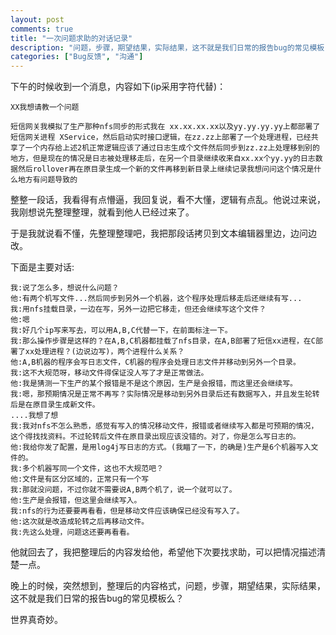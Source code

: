 ```yaml
---
layout: post
comments: true
title: "一次问题求助的对话记录"
description: "问题，步骤，期望结果，实际结果，这不就是我们日常的报告bug的常见模板"
categories: ["Bug反馈", "沟通"]
---
```


下午的时候收到一个消息，内容如下(ip采用字符代替)：

```
XX我想请教一个问题

短信网关我模拟了生产那种nfs同步的形式我在 xx.xx.xx.xx以及yy.yy.yy.yy上都部署了短信网关进程 XService，然后启动实时接口逻辑，在zz.zz上部署了一个处理进程，已经共享了一个内存给上述2机正常逻辑应该了通过日志生成个文件然后同步到zz.zz上处理移到别的地方，但是现在的情况是日志被处理移走后，在另一个目录继续收来自xx.xx个yy.yy的日志数据然后rollover再在原目录生成一个新的文件再移到新目录上继续记录我想问问这个情况是什么地方有问题导致的
```

整整一段话，我看得有点懵逼，我回复说，看不大懂，逻辑有点乱。他说过来说，我刚想说先整理整理，就看到他人已经过来了。

于是我就说看不懂，先整理整理吧，我把那段话拷贝到文本编辑器里边，边问边改。

下面是主要对话:

```
我:说了怎么多，想说什么问题？
他:有两个机写文件...然后同步到另外一个机器，这个程序处理后移走后还继续有写...
我:用nfs挂载目录，一边在写，另外一边把它移走，但还会继续写这个文件？
他:嗯
我:好几个ip写来写去，可以用A,B,C代替一下，在前面标注一下。
我:那么操作步骤是这样的？在A,B,C机器都挂载了nfs目录，在A,B部署了短信xx进程，在C部署了xx处理进程？(边说边写)，两个进程什么关系？
他:A,B机器的程序会写日志文件，C机器的程序会处理日志文件并移动到另外一个目录。
我:这不大规范呀，移动文件得保证没人写了才是正常做法。
他:我是猜测一下生产的某个报错是不是这个原因，生产是会报错，而这里还会继续写。
我:嗯，那预期情况是正常不再写？实际情况是移动到另外目录后还有数据写入，并且发生轮转后是在原目录生成新文件。
....我想了想
我:我对nfs不怎么熟悉，感觉有写入的情况移动文件，报错或者继续写入都是可预期的情况，这个得找找资料。不过轮转后文件在原目录出现应该没错的。对了，你是怎么写日志的。
他:我给你发了配置，是用log4j写日志的方式。(我瞄了一下，的确是)生产是6个机器写入文件的。
我:多个机器写同一个文件，这也不大规范吧？
他:文件是有区分区域的，正常只有一个写
我:那就没问题，不过你就不需要说A,B两个机了，说一个就可以了。
他:生产是会报错，但这里会继续写入。
我:nfs的行为还要要再看看，但是移动文件应该确保已经没有写入了。
他:这次就是改造成轮转之后再移动文件。
我:先这么处理，问题这还要再看看。
```

他就回去了，我把整理后的内容发给他，希望他下次要找求助，可以把情况描述清楚一点。

晚上的时候，突然想到，整理后的内容格式，问题，步骤，期望结果，实际结果，这不就是我们日常的报告bug的常见模板么？

世界真奇妙。